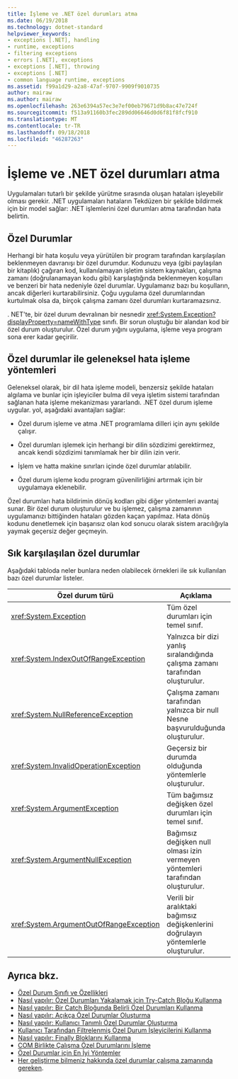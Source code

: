 ```yaml
---
title: İşleme ve .NET özel durumları atma
ms.date: 06/19/2018
ms.technology: dotnet-standard
helpviewer_keywords:
- exceptions [.NET], handling
- runtime, exceptions
- filtering exceptions
- errors [.NET], exceptions
- exceptions [.NET], throwing
- exceptions [.NET]
- common language runtime, exceptions
ms.assetid: f99a1d29-a2a8-47af-9707-9909f9010735
author: mairaw
ms.author: mairaw
ms.openlocfilehash: 263e6394a57ec3e7ef00eb79671d9b8ac47e724f
ms.sourcegitcommit: f513a91160b3fec289dd06646d0d6f81f8fcf910
ms.translationtype: MT
ms.contentlocale: tr-TR
ms.lasthandoff: 09/18/2018
ms.locfileid: "46287263"
---
```

# <a name="handling-and-throwing-exceptions-in-net"></a>İşleme ve .NET özel durumları atma

Uygulamaları tutarlı bir şekilde yürütme sırasında oluşan hataları işleyebilir olması gerekir. .NET uygulamaları hataların Tekdüzen bir şekilde bildirmek için bir model sağlar: .NET işlemlerini özel durumları atma tarafından hata belirtin.

## <a name="exceptions"></a>Özel Durumlar

Herhangi bir hata koşulu veya yürütülen bir program tarafından karşılaşılan beklenmeyen davranışı bir özel durumdur. Kodunuzu veya (gibi paylaşılan bir kitaplık) çağıran kod, kullanılamayan işletim sistem kaynakları, çalışma zamanı (doğrulanamayan kodu gibi) karşılaştığında beklenmeyen koşulları ve benzeri bir hata nedeniyle özel durumlar. Uygulamanız bazı bu koşulların, ancak diğerleri kurtarabilirsiniz. Çoğu uygulama özel durumlarından kurtulmak olsa da, birçok çalışma zamanı özel durumları kurtaramazsınız.

. NET'te, bir özel durum devralınan bir nesnedir <xref:System.Exception?displayProperty=nameWithType> sınıfı. Bir sorun oluştuğu bir alandan kod bir özel durum oluşturulur. Özel durum yığını uygulama, işleme veya program sona erer kadar geçirilir.

## <a name="exceptions-vs-traditional-error-handling-methods"></a>Özel durumlar ile geleneksel hata işleme yöntemleri

Geleneksel olarak, bir dil hata işleme modeli, benzersiz şekilde hataları algılama ve bunlar için işleyiciler bulma dil veya işletim sistemi tarafından sağlanan hata işleme mekanizması yararlandı. .NET özel durum işleme uygular. yol, aşağıdaki avantajları sağlar:

- Özel durum işleme ve atma .NET programlama dilleri için aynı şekilde çalışır.

- Özel durumları işlemek için herhangi bir dilin sözdizimi gerektirmez, ancak kendi sözdizimi tanımlamak her bir dilin izin verir.

- İşlem ve hatta makine sınırları içinde özel durumlar atılabilir.

- Özel durum işleme kodu program güvenilirliğini artırmak için bir uygulamaya eklenebilir.

Özel durumları hata bildirimin dönüş kodları gibi diğer yöntemleri avantaj sunar. Bir özel durum oluşturulur ve bu işlemez, çalışma zamanının uygulamanızı bittiğinden hataları gözden kaçan yapılmaz. Hata dönüş kodunu denetlemek için başarısız olan kod sonucu olarak sistem aracılığıyla yaymak geçersiz değer geçmeyin.

## <a name="common-exceptions"></a>Sık karşılaşılan özel durumlar

Aşağıdaki tabloda neler bunlara neden olabilecek örnekleri ile sık kullanılan bazı özel durumlar listeler.

| Özel durum türü | Açıklama | Örnek |
| -------------- | ----------- | ------- |
| <xref:System.Exception> | Tüm özel durumları için temel sınıf. | Hiçbiri (Bu özel durumun türetilmiş bir sınıf kullanın). |
| <xref:System.IndexOutOfRangeException> | Yalnızca bir dizi yanlış sıralandığında çalışma zamanı tarafından oluşturulur. | Geçerli aralığın dışında bir dizi dizini oluşturma: <br /> `arr[arr.Length+1]` |
| <xref:System.NullReferenceException> | Çalışma zamanı tarafından yalnızca bir null Nesne başvurulduğunda oluşturulur. | `object o = null;` <br /> `o.ToString();` |
| <xref:System.InvalidOperationException> | Geçersiz bir durumda olduğunda yöntemlerle oluşturulur. | Çağırma `Enumerator.MoveNext()` bir öğe temel alınan koleksiyonundan kaldırdıktan sonra. |
| <xref:System.ArgumentException> | Tüm bağımsız değişken özel durumları için temel sınıf. | Hiçbiri (Bu özel durumun türetilmiş bir sınıf kullanın). |
| <xref:System.ArgumentNullException> | Bağımsız değişken null olması izin vermeyen yöntemleri tarafından oluşturulur. | `String s = null;` <br /> `"Calculate".IndexOf(s);`|
| <xref:System.ArgumentOutOfRangeException> | Verili bir aralıktaki bağımsız değişkenlerini doğrulayın yöntemlerle oluşturulur. | `String s = "string";` <br /> `s.Substring(s.Length+1);` |

## <a name="see-also"></a>Ayrıca bkz.

- [Özel Durum Sınıfı ve Özellikleri](exception-class-and-properties.md)  
- [Nasıl yapılır: Özel Durumları Yakalamak için Try-Catch Bloğu Kullanma](how-to-use-the-try-catch-block-to-catch-exceptions.md)  
- [Nasıl yapılır: Bir Catch Bloğunda Belirli Özel Durumları Kullanma](how-to-use-specific-exceptions-in-a-catch-block.md)  
- [Nasıl yapılır: Açıkça Özel Durumlar Oluşturma](how-to-explicitly-throw-exceptions.md)  
- [Nasıl yapılır: Kullanıcı Tanımlı Özel Durumlar Oluşturma](how-to-create-user-defined-exceptions.md)  
- [Kullanıcı Tarafından Filtrelenmiş Özel Durum İşleyicilerini Kullanma](using-user-filtered-exception-handlers.md)  
- [Nasıl yapılır: Finally Bloklarını Kullanma](how-to-use-finally-blocks.md)  
- [COM Birlikte Çalışma Özel Durumlarını İşleme](handling-com-interop-exceptions.md)  
- [Özel Durumlar için En İyi Yöntemler](best-practices-for-exceptions.md)  
- [Her geliştirme bilmeniz hakkında özel durumlar çalışma zamanında gereken](https://github.com/dotnet/coreclr/blob/master/Documentation/botr/exceptions.md).
